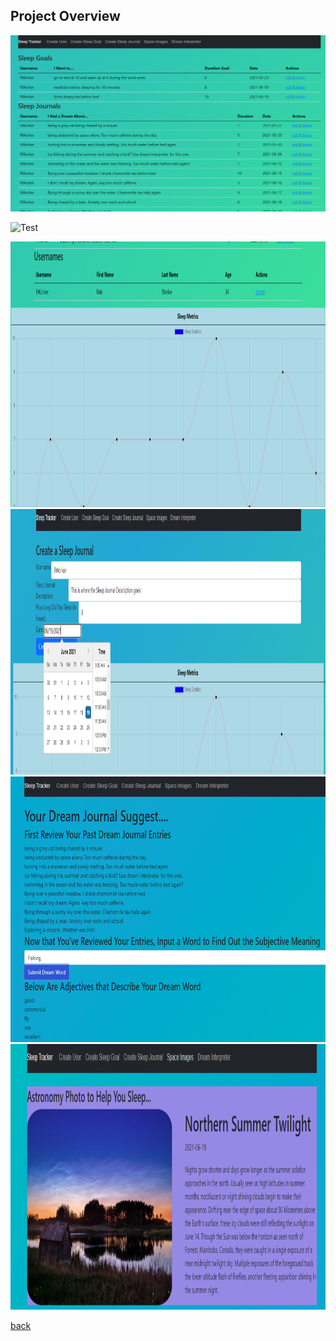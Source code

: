 ## Project Overview


![Main Page](images/mainPage01.PNG)

![Test](<img src=https://github.com/RWorker321/RWorker/blob/gh-pages/images/mainPage01.PNG width="800" height="425" />)

<img src=https://github.com/RWorker321/RWorker/blob/gh-pages/images/mainPage02.PNG width="800" height="425" />

<img src=https://github.com/RWorker321/RWorker/blob/gh-pages/images/sleepJournal.PNG width="800" height="425" />

<img src=https://github.com/RWorker321/RWorker/blob/gh-pages/images/dreamInterp.PNG width="800" height="425" />

<img src=https://github.com/RWorker321/RWorker/blob/gh-pages/images/NasaImage.PNG width="800" height="425" />

[back](index.html)


